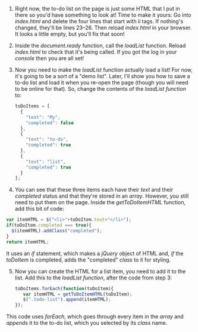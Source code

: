 1. Right now, the to-do list on the page is just some HTML that I put in there so you'd have something to look at! Time to make it yours: Go into *index.html* and delete the four lines that start with *li* tags. If nothing's changed, they'll be lines 23–26. Then reload *index.html* in your browser. It looks a little empty, but you'll fix that soon!

2. Inside the *document.ready* function, call the *loadList* function. Reload *index.html* to check that it's being called. If you got the log in your *console* then you are all set!

3. Now you need to make the *loadList* function actually load a list! For now, it's going to be a sort of a "demo list". Later, I'll show you how to save a to-do list and load it when you re-open the page (though you will need to be online for that). So, change the contents of the *loadList function* to:
    ```JavaScript
    toDoItems = [
      {
        "text": "My",
        "completed": false
      },
      {
        "text": "to-do",
        "completed": true
      },
      {
        "text": "list",
        "completed": true
      }
    ];
    ```
4. You can see that these three items each have their *text* and their *completed* status and that they're stored in an *array*. However, you still need to put them on the page. Inside the *getToDoItemHTML* function, add this bit of code:
  ```JavaScript
  var itemHTML = $("<li>"+toDoItem.text+"</li>");
  if(toDoItem.completed === true){
    $(itemHTML).addClass("completed");
  }
  return itemHTML;
  ```
  It uses an *if* statement, which makes a *jQuery* object of HTML and, *if* the *toDoItem* is completed, adds the "completed" *class* to it for styling.

5. Now you can create the HTML for a list item, you need to add it to the list. Add this to the *loadList function*, after the code from step 3:
    ```JavaScript
    toDoItems.forEach(function(toDoItem){
       var itemHTML = getToDoItemHTML(toDoItem);
       $(".todo-list").append(itemHTML);
    });
    ```
This code uses *forEach*, which goes through every item in the *array* and *appends* it to the to-do list, which you selected by its *class* name.

